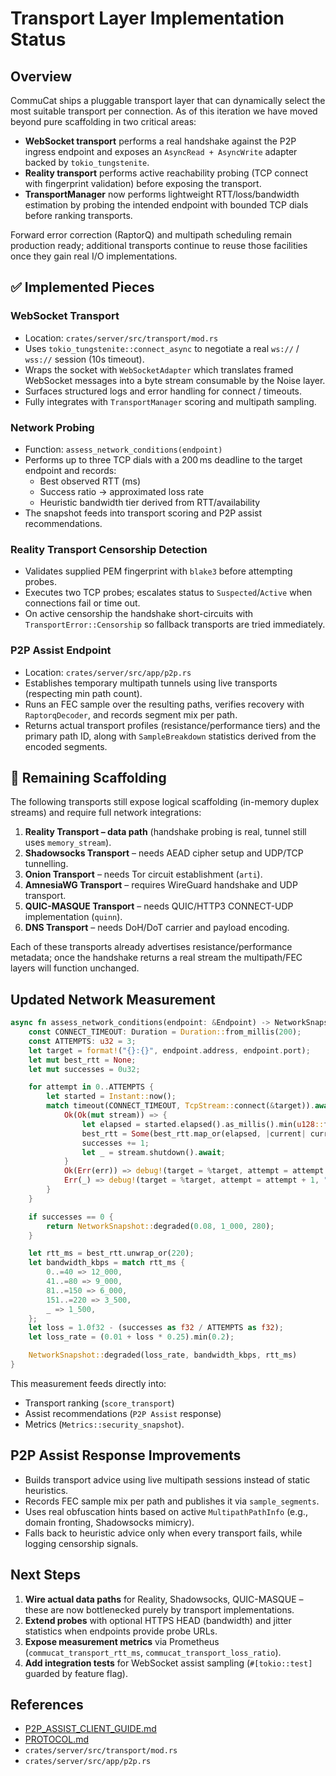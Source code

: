 # Transport Layer Implementation Status

## Overview

CommuCat ships a pluggable transport layer that can dynamically select the most suitable transport per connection. As of this iteration we have moved beyond pure scaffolding in two critical areas:

- **WebSocket transport** performs a real handshake against the P2P ingress endpoint and exposes an `AsyncRead + AsyncWrite` adapter backed by `tokio_tungstenite`.
- **Reality transport** performs active reachability probing (TCP connect with fingerprint validation) before exposing the transport.
- **TransportManager** now performs lightweight RTT/loss/bandwidth estimation by probing the intended endpoint with bounded TCP dials before ranking transports.

Forward error correction (RaptorQ) and multipath scheduling remain production ready; additional transports continue to reuse those facilities once they gain real I/O implementations.

## ✅ Implemented Pieces

### WebSocket Transport
- Location: `crates/server/src/transport/mod.rs`
- Uses `tokio_tungstenite::connect_async` to negotiate a real `ws://` / `wss://` session (10s timeout).
- Wraps the socket with `WebSocketAdapter` which translates framed WebSocket messages into a byte stream consumable by the Noise layer.
- Surfaces structured logs and error handling for connect / timeouts.
- Fully integrates with `TransportManager` scoring and multipath sampling.

### Network Probing
- Function: `assess_network_conditions(endpoint)`
- Performs up to three TCP dials with a 200 ms deadline to the target endpoint and records:
  - Best observed RTT (ms)
  - Success ratio → approximated loss rate
  - Heuristic bandwidth tier derived from RTT/availability
- The snapshot feeds into transport scoring and P2P assist recommendations.

### Reality Transport Censorship Detection
- Validates supplied PEM fingerprint with `blake3` before attempting probes.
- Executes two TCP probes; escalates status to `Suspected`/`Active` when connections fail or time out.
- On active censorship the handshake short-circuits with `TransportError::Censorship` so fallback transports are tried immediately.

### P2P Assist Endpoint
- Location: `crates/server/src/app/p2p.rs`
- Establishes temporary multipath tunnels using live transports (respecting min path count).
- Runs an FEC sample over the resulting paths, verifies recovery with `RaptorqDecoder`, and records segment mix per path.
- Returns actual transport profiles (resistance/performance tiers) and the primary path ID, along with `SampleBreakdown` statistics derived from the encoded segments.

## 🚧 Remaining Scaffolding

The following transports still expose logical scaffolding (in-memory duplex streams) and require full network integrations:

1. **Reality Transport – data path** (handshake probing is real, tunnel still uses `memory_stream`).
2. **Shadowsocks Transport** – needs AEAD cipher setup and UDP/TCP tunnelling.
3. **Onion Transport** – needs Tor circuit establishment (`arti`).
4. **AmnesiaWG Transport** – requires WireGuard handshake and UDP transport.
5. **QUIC-MASQUE Transport** – needs QUIC/HTTP3 CONNECT-UDP implementation (`quinn`).
6. **DNS Transport** – needs DoH/DoT carrier and payload encoding.

Each of these transports already advertises resistance/performance metadata; once the handshake returns a real stream the multipath/FEC layers will function unchanged.

## Updated Network Measurement

```rust
async fn assess_network_conditions(endpoint: &Endpoint) -> NetworkSnapshot {
    const CONNECT_TIMEOUT: Duration = Duration::from_millis(200);
    const ATTEMPTS: u32 = 3;
    let target = format!("{}:{}", endpoint.address, endpoint.port);
    let mut best_rtt = None;
    let mut successes = 0u32;

    for attempt in 0..ATTEMPTS {
        let started = Instant::now();
        match timeout(CONNECT_TIMEOUT, TcpStream::connect(&target)).await {
            Ok(Ok(mut stream)) => {
                let elapsed = started.elapsed().as_millis().min(u128::from(u32::MAX)) as u32;
                best_rtt = Some(best_rtt.map_or(elapsed, |current| current.min(elapsed)));
                successes += 1;
                let _ = stream.shutdown().await;
            }
            Ok(Err(err)) => debug!(target = %target, attempt = attempt + 1, error = %err, "tcp probe failed"),
            Err(_) => debug!(target = %target, attempt = attempt + 1, "tcp probe timed out"),
        }
    }

    if successes == 0 {
        return NetworkSnapshot::degraded(0.08, 1_000, 280);
    }

    let rtt_ms = best_rtt.unwrap_or(220);
    let bandwidth_kbps = match rtt_ms {
        0..=40 => 12_000,
        41..=80 => 9_000,
        81..=150 => 6_000,
        151..=220 => 3_500,
        _ => 1_500,
    };
    let loss = 1.0f32 - (successes as f32 / ATTEMPTS as f32);
    let loss_rate = (0.01 + loss * 0.25).min(0.2);

    NetworkSnapshot::degraded(loss_rate, bandwidth_kbps, rtt_ms)
}
```

This measurement feeds directly into:
- Transport ranking (`score_transport`)
- Assist recommendations (`P2P Assist` response)
- Metrics (`Metrics::security_snapshot`).

## P2P Assist Response Improvements

- Builds transport advice using live multipath sessions instead of static heuristics.
- Records FEC sample mix per path and publishes it via `sample_segments`.
- Uses real obfuscation hints based on active `MultipathPathInfo` (e.g., domain fronting, Shadowsocks mimicry).
- Falls back to heuristic advice only when every transport fails, while logging censorship signals.

## Next Steps

1. **Wire actual data paths** for Reality, Shadowsocks, QUIC-MASQUE – these are now bottlenecked purely by transport implementations.
2. **Extend probes** with optional HTTPS HEAD (bandwidth) and jitter statistics when endpoints provide probe URLs.
3. **Expose measurement metrics** via Prometheus (`commucat_transport_rtt_ms`, `commucat_transport_loss_ratio`).
4. **Add integration tests** for WebSocket assist sampling (`#[tokio::test]` guarded by feature flag).

## References

- [P2P_ASSIST_CLIENT_GUIDE.md](P2P_ASSIST_CLIENT_GUIDE.md)
- [PROTOCOL.md](../PROTOCOL.md)
- `crates/server/src/transport/mod.rs`
- `crates/server/src/app/p2p.rs`
